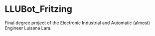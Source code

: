 # LLUBot_Fritzing
Final degree project of the Electronic Industrial and Automatic (almost) Engineer Luisana Lara. 
